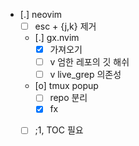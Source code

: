 - [.] neovim
  - [ ] esc + {j,k} 제거
  - [.] gx.nvim
    - [X] 가져오기
    - [ ] v 엄한 레포의 깃 해쉬
    - [ ] v live_grep 의존성
  - [o] tmux popup
    - [ ] repo 분리
    - [X] fx
  - [ ] ;1, TOC 필요

